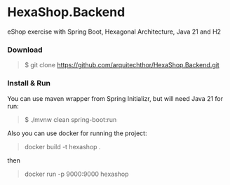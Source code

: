 # HexaShop.Backend
eShop exercise with Spring Boot, Hexagonal Architecture, Java 21 and H2

### Download
> $ git clone https://github.com/arquitechthor/HexaShop.Backend.git

### Install & Run
You can use maven wrapper from Spring Initializr, but will need Java 21 for run:
> $ ./mvnw clean spring-boot:run

Also you can use docker for running the project:
> docker build -t hexashop .

then
> docker run -p 9000:9000 hexashop




